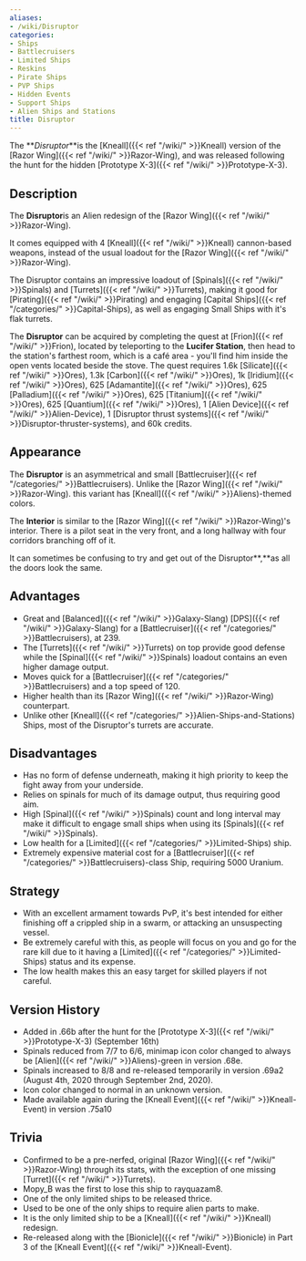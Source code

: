 ```yaml
---
aliases:
- /wiki/Disruptor
categories:
- Ships
- Battlecruisers
- Limited Ships
- Reskins
- Pirate Ships
- PVP Ships
- Hidden Events
- Support Ships
- Alien Ships and Stations
title: Disruptor
---
```


The **_Disruptor_**is the [Kneall]({{< ref "/wiki/" >}}Kneall) version of the [Razor Wing]({{< ref "/wiki/" >}}Razor-Wing), and was released following the hunt for the hidden [Prototype X-3]({{< ref "/wiki/" >}}Prototype-X-3). 

## Description

The **Disruptor**is an Alien redesign of the [Razor Wing]({{< ref "/wiki/" >}}Razor-Wing).

It comes equipped with 4 [Kneall]({{< ref "/wiki/" >}}Kneall) cannon-based weapons, instead of the usual loadout for the [Razor Wing]({{< ref "/wiki/" >}}Razor-Wing).

The Disruptor contains an impressive loadout of [Spinals]({{< ref "/wiki/" >}}Spinals) and [Turrets]({{< ref "/wiki/" >}}Turrets), making it good for [Pirating]({{< ref "/wiki/" >}}Pirating) and engaging [Capital Ships]({{< ref "/categories/" >}}Capital-Ships), as well as engaging Small Ships with it's flak turrets.

The **Disruptor** can be acquired by completing the quest at [Frion]({{< ref "/wiki/" >}}Frion), located by teleporting to the **Lucifer Station**, then head to the station's farthest room, which is a café area - you'll find him inside the open vents located beside the stove. The quest requires 1.6k [Silicate]({{< ref "/wiki/" >}}Ores), 1.3k [Carbon]({{< ref "/wiki/" >}}Ores), 1k [Iridium]({{< ref "/wiki/" >}}Ores), 625 [Adamantite]({{< ref "/wiki/" >}}Ores), 625 [Palladium]({{< ref "/wiki/" >}}Ores), 625 [Titanium]({{< ref "/wiki/" >}}Ores), 625 [Quantium]({{< ref "/wiki/" >}}Ores), 1 [Alien Device]({{< ref "/wiki/" >}}Alien-Device), 1 [Disruptor thrust systems]({{< ref "/wiki/" >}}Disruptor-thruster-systems), and 60k credits.

## Appearance

The **Disruptor** is an asymmetrical and small [Battlecruiser]({{< ref "/categories/" >}}Battlecruisers). Unlike the [Razor Wing]({{< ref "/wiki/" >}}Razor-Wing). this variant has [Kneall]({{< ref "/wiki/" >}}Aliens)-themed colors.

The **Interior** is similar to the [Razor Wing]({{< ref "/wiki/" >}}Razor-Wing)'s interior. There is a pilot seat in the very front, and a long hallway with four corridors branching off of it.

It can sometimes be confusing to try and get out of the Disruptor**,**as all the doors look the same.

## Advantages

- Great and [Balanced]({{< ref "/wiki/" >}}Galaxy-Slang) [DPS]({{< ref "/wiki/" >}}Galaxy-Slang) for a [Battlecruiser]({{< ref "/categories/" >}}Battlecruisers), at 239.
- The [Turrets]({{< ref "/wiki/" >}}Turrets) on top provide good defense while the [Spinal]({{< ref "/wiki/" >}}Spinals) loadout contains an even higher damage output.
- Moves quick for a [Battlecruiser]({{< ref "/categories/" >}}Battlecruisers) and a top speed of 120.
- Higher health than its [Razor Wing]({{< ref "/wiki/" >}}Razor-Wing) counterpart.
- Unlike other [Kneall]({{< ref "/categories/" >}}Alien-Ships-and-Stations) Ships, most of the Disruptor's turrets are accurate.

## Disadvantages

- Has no form of defense underneath, making it high priority to keep the fight away from your underside.
- Relies on spinals for much of its damage output, thus requiring good aim.
- High [Spinal]({{< ref "/wiki/" >}}Spinals) count and long interval may make it difficult to engage small ships when using its [Spinals]({{< ref "/wiki/" >}}Spinals).
- Low health for a [Limited]({{< ref "/categories/" >}}Limited-Ships) ship.
- Extremely expensive material cost for a [Battlecruiser]({{< ref "/categories/" >}}Battlecruisers)-class Ship, requiring 5000 Uranium.

## Strategy

- With an excellent armament towards PvP, it's best intended for either finishing off a crippled ship in a swarm, or attacking an unsuspecting vessel.
- Be extremely careful with this, as people will focus on you and go for the rare kill due to it having a [Limited]({{< ref "/categories/" >}}Limited-Ships) status and its expense.
- The low health makes this an easy target for skilled players if not careful.

## Version History 

- Added in .66b after the hunt for the [Prototype X-3]({{< ref "/wiki/" >}}Prototype-X-3) (September 16th)
- Spinals reduced from 7/7 to 6/6, minimap icon color changed to always be [Alien]({{< ref "/wiki/" >}}Aliens)-green in version .68e.
- Spinals increased to 8/8 and re-released temporarily in version .69a2 (August 4th, 2020 through September 2nd, 2020).
- Icon color changed to normal in an unknown version.
- Made available again during the [Kneall Event]({{< ref "/wiki/" >}}Kneall-Event) in version .75a10

## Trivia

- Confirmed to be a pre-nerfed, original [Razor Wing]({{< ref "/wiki/" >}}Razor-Wing) through its stats, with the exception of one missing [Turret]({{< ref "/wiki/" >}}Turrets).
- Mopy_B was the first to lose this ship to rayquazam8.
- One of the only limited ships to be released thrice.
- Used to be one of the only ships to require alien parts to make.
- It is the only limited ship to be a [Kneall]({{< ref "/wiki/" >}}Kneall) redesign.
- Re-released along with the [Bionicle]({{< ref "/wiki/" >}}Bionicle) in Part 3 of the [Kneall Event]({{< ref "/wiki/" >}}Kneall-Event).
